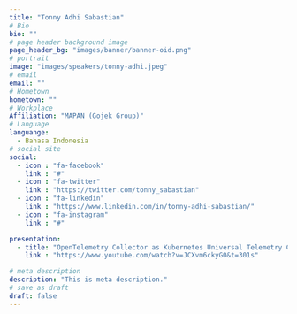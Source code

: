 ```yaml
---
title: "Tonny Adhi Sabastian"
# Bio
bio: ""
# page header background image
page_header_bg: "images/banner/banner-oid.png"
# portrait
image: "images/speakers/tonny-adhi.jpeg"
# email
email: ""
# Hometown
hometown: ""
# Workplace
Affiliation: "MAPAN (Gojek Group)"
# Language
languange:
  - Bahasa Indonesia
# social site
social:
  - icon : "fa-facebook"
    link : "#"
  - icon : "fa-twitter"
    link : "https://twitter.com/tonny_sabastian"
  - icon : "fa-linkedin"
    link : "https://www.linkedin.com/in/tonny-adhi-sabastian/"
  - icon : "fa-instagram"
    link : "#"

presentation:
  - title: "OpenTelemetry Collector as Kubernetes Universal Telemetry Collector Pipeline"
    link : "https://www.youtube.com/watch?v=JCXvm6ckyG0&t=301s"

# meta description
description: "This is meta description."
# save as draft
draft: false
---
```


